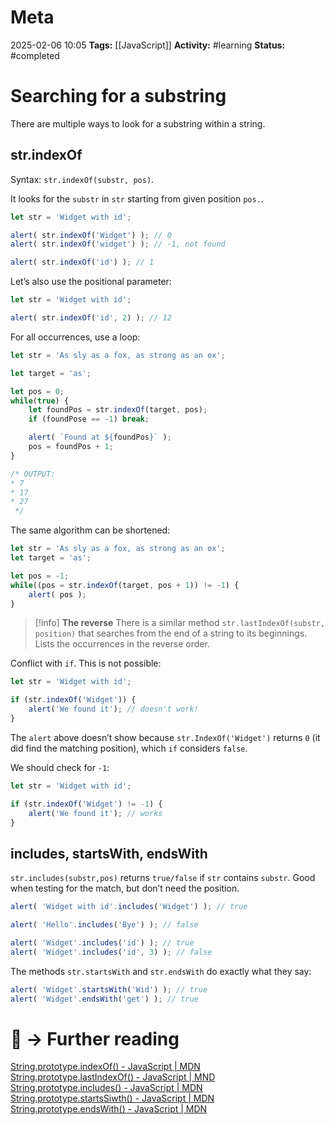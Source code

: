 # Meta
2025-02-06 10:05
**Tags:** [[JavaScript]]
**Activity:** #learning 
**Status:** #completed 

# Searching for a substring

There are multiple ways to look for a substring within a string.

## str.indexOf

Syntax: `str.indexOf(substr, pos)`.

It looks for the `substr` in `str` starting from given position `pos.`.

```JavaScript title:example.js
let str = 'Widget with id';

alert( str.indexOf('Widget') ); // 0
alert( str.indexOf('widget') ); // -1, not found

alert( str.indexOf('id') ); // 1
```

Let’s also use the positional parameter:
```JavaScript title:example.js
let str = 'Widget with id';

alert( str.indexOf('id', 2) ); // 12
```

For all occurrences, use a loop:
```JavaScript title:example.js
let str = 'As sly as a fox, as strong as an ox';

let target = 'as';

let pos = 0;
while(true) {
	let foundPos = str.indexOf(target, pos);
	if (foundPose == -1) break;

	alert( `Found at ${foundPos}` );
	pos = foundPos + 1;
}

/* OUTPUT:
* 7
* 17
* 27
 */
```

The same algorithm can be shortened:
```JavaScript title:example.js
let str = 'As sly as a fox, as strong as an ox';
let target = 'as';

let pos = -1;
while((pos = str.indexOf(target, pos + 1)) != -1) {
	alert( pos );
}
```

> [!info] **The reverse**
> There is a similar method `str.lastIndexOf(substr, position)` that searches from the end of a string to its beginnings. Lists the occurrences in the reverse order.

Conflict with `if`. This is not possible:
```JavaScript title:example.js
let str = 'Widget with id';

if (str.indexOf('Widget')) {
	alert('We found it'); // doesn't work!
}
```

The `alert` above doesn’t show because `str.IndexOf('Widget')` returns `0` (it did find the matching position), which `if` considers `false`.

We should check for `-1`:
```JavaScript title:example.js
let str = 'Widget with id';

if (str.indexOf('Widget') != -1) {
	alert('We found it'); // works
}
```

## includes, startsWith, endsWith

`str.includes(substr,pos)` returns `true/false` if `str` contains `substr`. Good when testing for the match, but don’t need the position.
```JavaScript title:example.js
alert( 'Widget with id'.includes('Widget') ); // true

alert( 'Hello'.includes('Bye') ); // false

alert( 'Widget'.includes('id') ); // true
alert( 'Widget'.includes('id', 3) ); // false
```

The methods `str.startsWith` and `str.endsWith` do exactly what they say:
```JavaScript title:example.js
alert( 'Widget'.startsWith('Wid') ); // true
alert( 'Widget'.endsWith('get') ); // true
```

# 📑 → Further reading
[String.prototype.indexOf() - JavaScript | MDN](https://developer.mozilla.org/en-US/docs/Web/JavaScript/Reference/Global_Objects/String/indexOf)
[String.prototype.lastIndexOf() - JavaScript | MND](https://developer.mozilla.org/en-US/docs/Web/JavaScript/Reference/Global_Objects/String/lastIndexOf)
[String.prototype.includes() - JavaScript | MDN](https://developer.mozilla.org/en-US/docs/Web/JavaScript/Reference/Global_Objects/String/includes)
[String.prototype.startsSiwth() - JavaScript | MDN](https://developer.mozilla.org/en-US/docs/Web/JavaScript/Reference/Global_Objects/String/startsWith)
[String.prototype.endsWith() - JavaScript | MDN](https://developer.mozilla.org/en-US/docs/Web/JavaScript/Reference/Global_Objects/String/endsWith)
